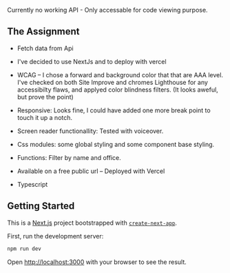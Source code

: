 Currently no working API - Only accessable for code viewing purpose. 

## The Assignment
- Fetch data from Api

- I've decided to use NextJs and to deploy with vercel

- WCAG – I chose a forward and background color that that are AAA level. I've checked on both Site Improve and chromes Lighthouse for any accessibilty flaws, and applyed color blindness filters. (It looks aweful, but prove the point)

- Responsive: Looks fine, I could have added one more break point to touch it up a notch. 

- Screen reader functionallity: Tested with voiceover. 

- Css modules:  some global styling and some component base styling.

- Functions: Filter by name and office.

- Available on a free public url – Deployed with Vercel 

- Typescript

## Getting Started
This is a [Next.js](https://nextjs.org/) project bootstrapped with [`create-next-app`](https://github.com/vercel/next.js/tree/canary/packages/create-next-app).

First, run the development server:

```bash
npm run dev
```

Open [http://localhost:3000](http://localhost:3000) with your browser to see the result.


